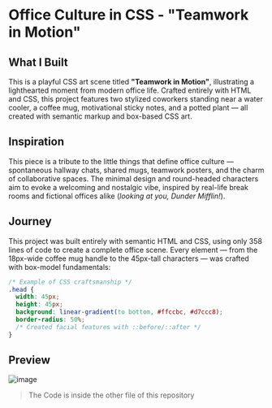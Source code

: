 # Office Culture in CSS - "Teamwork in Motion"

## What I Built
This is a playful CSS art scene titled **"Teamwork in Motion"**, illustrating a lighthearted moment from modern office life. Crafted entirely with HTML and CSS, this project features two stylized coworkers standing near a water cooler, a coffee mug, motivational sticky notes, and a potted plant — all created with semantic markup and box-based CSS art.

## Inspiration
This piece is a tribute to the little things that define office culture — spontaneous hallway chats, shared mugs, teamwork posters, and the charm of collaborative spaces. The minimal design and round-headed characters aim to evoke a welcoming and nostalgic vibe, inspired by real-life break rooms and fictional offices alike (*looking at you, Dunder Mifflin!*).

## Journey

This project was built entirely with semantic HTML and CSS, using only 358 lines of code to create a complete office scene. Every element — from the 18px-wide coffee mug handle to the 45px-tall characters — was crafted with box-model fundamentals:

```css
/* Example of CSS craftsmanship */
.head {
  width: 45px;
  height: 45px;
  background: linear-gradient(to bottom, #ffccbc, #d7ccc8);
  border-radius: 50%;
  /* Created facial features with ::before/::after */
}
```

## Preview

![image](https://github.com/user-attachments/assets/dfec04ad-3b84-408e-ad45-c6f95a84c20b)

> The Code is inside the other file of this repository

